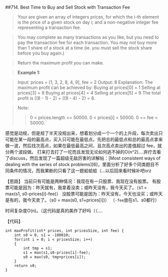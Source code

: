 ##714. Best Time to Buy and Sell Stock with Transaction Fee


> Your are given an array of integers prices, for which the i-th element is the price of a given stock on day i; and a non-negative integer fee representing a transaction fee.

>You may complete as many transactions as you like, but you need to pay the transaction fee for each transaction. You may not buy more than 1 share of a stock at a time (ie. you must sell the stock share before you buy again.)

>Return the maximum profit you can make.

>**Example 1:**

>Input: prices = [1, 3, 2, 8, 4, 9], fee = 2
>Output: 8
>Explanation: The maximum profit can be achieved by:
>Buying at prices[0] = 1
>Selling at prices[3] = 8
>Buying at prices[4] = 4
>Selling at prices[5] = 9
>The total profit is ((8 - 1) - 2) + ((9 - 4) - 2) = 8.

>Note:
>   >0 < prices.length <= 50000.
>   >0 < prices[i] < 50000.
>   >0 <= fee < 50000.

感觉是动规，但是规了半天没规出来，想着划分成一个一个的上升段，每次卖出只可能在某一段的最高点，买入只可能在最低点。先把总的最低点和总的最高点拿来做一波，然后找次高点，如果在最低最高之间，且次高点卖出的差值超过 fee，就分两个波段做。
打来打去打了一坨而且发现无论如何逃不掉的O(n^2)....弃疗去看了discuss，然后发现了一篇超级无敌厉害的详解帖：[Most consistent ways of dealing with the series of stock problems][6]，里面分析了好多个同类题目不同条件的情况，而我果断的只看了这一题蛤蛤蛤（...以后回来看时候补吧orz

【思路】
当前只有可能是两种情况：我现在有一只股票、我现在没有股票。
有股票可能是因为：昨天就有，我拿着没卖；或昨天没有，我今天买了。（s1 = max(s1, s0-prices[i]-fee)）
没股票可能是因为：昨天没有，今天也没买；或昨天是有的，我今天卖了。（s0 = max(s0, s1+prices[i])）
（`-fee`放在s1、s0都行）

时间复杂度O(n)。（这代码是真的美炸了好吗（（....

【代码】
```
int maxProfit(int* prices, int pricesSize, int fee) {
	int s0 = 0, s1 = -100010;
	for(int i = 0; i < pricesSize; i++)
	{
		int tmp = s1;
		s1 = max(s1,s0-prices[i]-fee);
		s0 = max(s0, tmp+prices[i]);
	}
	return s0;
}
```